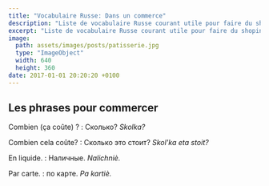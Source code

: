 ```yaml
---
title: "Vocabulaire Russe: Dans un commerce"
description: "Liste de vocabulaire Russe courant utile pour faire du shoping."
excerpt: "Liste de vocabulaire Russe courant utile pour faire du shoping."
image:
  path: assets/images/posts/patisserie.jpg
  type: "ImageObject"
  width: 640
  height: 360
date: 2017-01-01 20:20:20 +0100
---
```


## Les phrases pour commercer

Combien (ça coûte) ?
: Сколько?
*Skolka?*

Combien cela coûte?
: Cколько это стоит?
*Skol'ka eta stoit?*

En liquide.
: Hаличные.
*Nalichniè.*

Par carte.
: по карте.
*Pa kartiè.*
